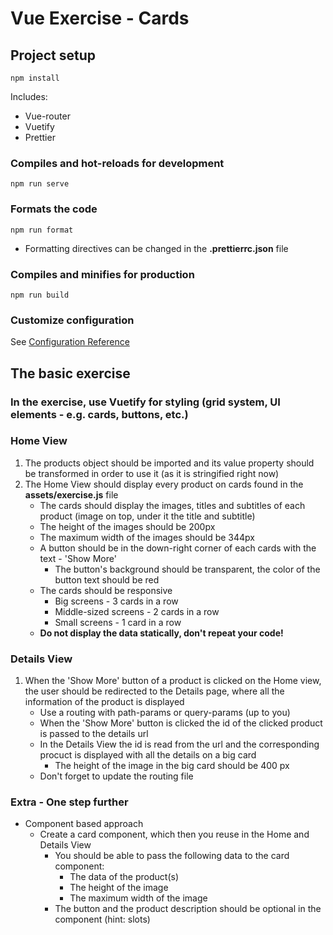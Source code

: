 # Vue Exercise - Cards

## Project setup
```
npm install
```
Includes:
* Vue-router
* Vuetify
* Prettier

### Compiles and hot-reloads for development
```
npm run serve
```

### Formats the code
```
npm run format
```
- Formatting directives can be changed in the **.prettierrc.json** file

### Compiles and minifies for production
```
npm run build
```

### Customize configuration
See [Configuration Reference](https://cli.vuejs.org/config/)

## The basic exercise

### In the exercise, use Vuetify for styling (grid system, UI elements - e.g. cards, buttons, etc.)

### Home View
1. The products object should be imported and its value property should be transformed in order to use it (as it is stringified right now)
2. The Home View should display every product on cards found in the **assets/exercise.js** file
   * The cards should display the images, titles and subtitles of each product (image on top, under it the title and subtitle)
   * The height of the images should be 200px
   * The maximum width of the images should be 344px
   * A button should be in the down-right corner of each cards with the text - 'Show More'
     * The button's background should be transparent, the color of the button text should be red
   * The cards should be responsive
     * Big screens - 3 cards in a row
     * Middle-sized screens - 2 cards in a row
     * Small screens - 1 card in a row
   * **Do not display the data statically, don't repeat your code!**

### Details View
1. When the 'Show More' button of a product is clicked on the Home view, the user should be redirected to the Details page, where all the information of the product is displayed
   * Use a routing with path-params or query-params (up to you)
   * When the 'Show More' button is clicked the id of the clicked product is passed to the details url
   * In the Details View the id is read from the url and the corresponding procuct is displayed with all the details on a big card
     * The height of the image in the big card should be 400 px
   * Don't forget to update the routing file

### Extra - One step further
* Component based approach
  * Create a card component, which then you reuse in the Home and Details View
    * You should be able to pass the following data to the card component:
      * The data of the product(s)
      * The height of the image
      * The maximum width of the image
    * The button and the product description should be optional in the component (hint: slots) 
   
